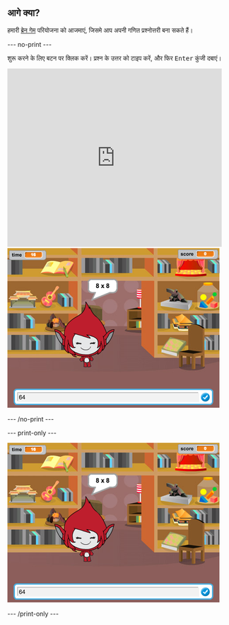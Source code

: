 ## आगे क्या?

हमारी [ब्रेन गेम](https://projects.raspberrypi.org/en/projects/brain-game?utm_source=pathway&utm_medium=whatnext&utm_campaign=projects) परियोजना को आजमाएं, जिसमे आप अपनी गणित प्रश्नोत्तरी बना सकते हैं।

\--- no-print \---

शुरू करने के लिए बटन पर क्लिक करें। प्रश्न के उत्तर को टाइप करें, और फिर <kbd>Enter</kbd> कुंजी दबाएं।

<div class="scratch-preview">
  <iframe allowtransparency="true" width="485" height="402" src="https://scratch.mit.edu/projects/embed/250234955/?autostart=false" frameborder="0" scrolling="no"></iframe>
  <img src="images/brain-final.png">
</div>

\--- /no-print \---

\--- print-only \---

![ब्रेन गेम](images/brain-final.png)

\--- /print-only \---